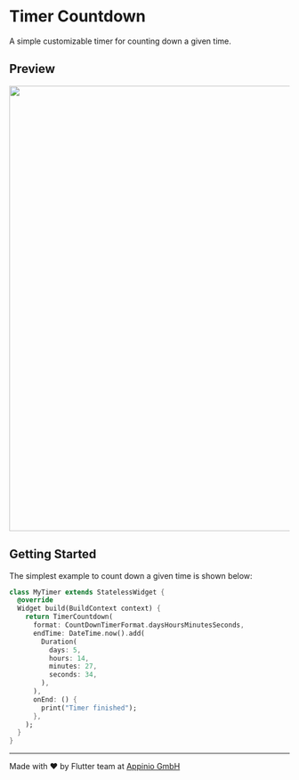 # Timer Countdown

A simple customizable timer for counting down a given time.


## Preview
<img src="https://github.com/appinioGmbH/flutter_packages/blob/main/assets/timer_countdown/screenshot_1.png?raw=true" height="800">


## Getting Started

The simplest example to count down a given time is shown below:

```dart
class MyTimer extends StatelessWidget {
  @override
  Widget build(BuildContext context) {
    return TimerCountdown(
      format: CountDownTimerFormat.daysHoursMinutesSeconds,
      endTime: DateTime.now().add(
        Duration(
          days: 5,
          hours: 14,
          minutes: 27,
          seconds: 34,
        ),
      ),
      onEnd: () {
        print("Timer finished");
      },
    );
  }
}
```

<hr/>
Made with ❤ by Flutter team at <a href="https://appinio.com">Appinio GmbH</a>





